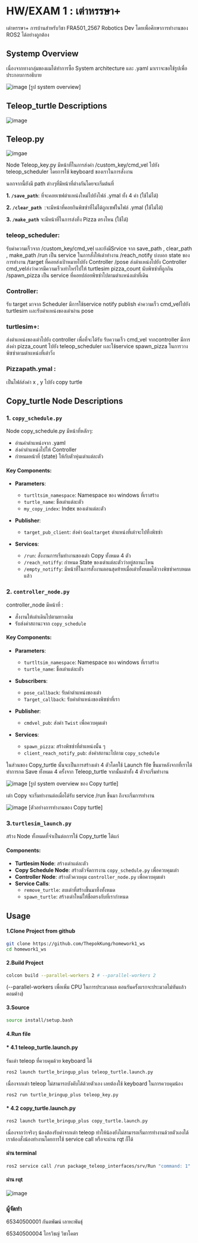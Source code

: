 
# HW/EXAM 1 : เต่าหรรษา+
เต่าหรรษา+ การบ้านสำหรับวิชา FRA501_2567 Robotics Dev โดยเพื่อศึกษาการทำงานของ ROS2 ได้อย่างถูกต้อง

## Systemp Overview
เนื่องจากทางกลุ่มของผมได้ทำการซื้อ System architecture และ .yaml มาเราจะขอใช้รูปเพื่อประกอบการอธิบาย

![image](https://cdn.discordapp.com/attachments/1284584015382183968/1284584239727251608/System_Overview.png?ex=66e729cd&is=66e5d84d&hm=0e8c5eee9b68681ee3c724c8908762dcf6b561f6e51bbc299fff54daf842aa36&)
[รูป system overview]
## Teleop_turtle Descriptions

![image](https://cdn.discordapp.com/attachments/1284584015382183968/1284684417981223016/Screencastfrom09-15-2024081320AM-ezgif.com-video-to-gif-converter.gif?ex=66e78719&is=66e63599&hm=7c37e3fef18470cc18f62482fa55cd4f94d912890e4776c29cbf2cd6ab7628b6&)

## Teleop.py
![imgae](https://cdn.discordapp.com/attachments/1284584015382183968/1284685291830902896/Screenshot_from_2024-09-15_08-20-26.png?ex=66e787e9&is=66e63669&hm=f79ba08cfb6f211328f0b48a31378afdd679d5c5a9a82e6fc9df79140d57b9e4&)

Node Teleop_key.py 
มีหน้าที่ในการส่งค่า /custom_key/cmd_vel ไปยัง teleop_scheduler โดยการใช้ keyboard ของเราในการสั่งงาน

นอกจากนี้ยังมี path ต่างๆที่มีหน้าที่ต่างกันโดยจะเริ่มต้นที่

**1. `/save_path`**:
 ที่จะคอยเซฟตำเเหน่งใหม่ไปยังไฟล์ .ymal ทั้ง 4 ค่า (ใช้ไม่ได้)

**2. `/clear_path `**:จะมีหน้าที่คอยกินพิซซ่าที่ไม่ได้ถูกเซฟในไฟล์ .ymal  (ใช้ไม่ได้)

**3. `/make_path`** จะมีหน้าที่ในการส่งทิ้ง Pizza ตรงไหน (ใช้ได้)

### teleop_scheduler:

รับค่าความเร็วจาก /custom_key/cmd_vel
เเละยังมีSrvice จาก save_path , clear_path , make_path
/run เป็น service ในการสั่งให้เต่าทำงาน
/reach_notify บ่งบอก state ของการทำงาน
/target ที่คอยส่งเป้าหมายไปยัง Controller
/pose ส่งตำเเหน่งไปยัง Controller
cmd_velส่งว่าควรมีความเร็วเท่าไหร่ไปให้ turtlesim
pizza_count นับพิซซ่าที่ถูกกิน
/spawn_pizza เป็น service ที่คอยปล่อยพิซซ่าไปตามตำเเหน่งเต่าที่เดิน

### Controller:
รับ target มาจาก Scheduler
มีการใช้service notify 
publish ค่าความเร็ว cmd_velไปยัง turtlesim
เเละรับตำเเหน่งของเต่าผ่าน pose

### turtlesim+:
ส่งตำเเหน่งของเต่าไปยัง controller เพื่อที่จะได้รับ
รับความเร็ว cmd_vel จากcontroller 
มีการส่งค่า pizza_count ไปยัง teleop_scheduler
เเละใช้service spawn_pizza ในการวางพิซซ่าตามตำเเหน่งที่เต่าวิ่ง

### Pizzapath.ymal :
เป็นไฟล์ส่งค่า x , y ไปยัง copy turtle

## Copy_turtle Node Descriptions
### 1. `copy_schedule.py`
Node copy_schedule.py มีหน้าที่หลักๆ:
- อ่านค่าตำแหน่งจาก .yaml
- ส่งค่าตำแหน่งไปให้ Controller 
- กำหนดหน้าที่ (state) ให้กับตัวหุ่นเต่าแต่ละตัว

#### Key Components:
- **Parameters**:
  - `turtltsim_namespace`: Namespace ของ windows ที่เราสร้าง
  - `turtle_name`: ชื่อเต่าแต่ละตัว
  - `my_copy_index`: Index ของเต่าแต่ละตัว

- **Publisher**:
  - `target_pub_client`: ส่งค่า `Goaltarget` ตำแหน่งที่เต่าจะไปทิ้งพิซซ่า

- **Services**:
  - `/run`: สั่งงานการเริ่มทำงานของเต่า Copy ทั้งหมด 4 ตัว
  - `/reach_notiffy`: กำหนด State ของเต่าแต่ละตัวว่าอยู่สถานะไหน
  - `/empty_notiffy`: มีหน้าที่ในการสั่งงานตอนสุดท้ายเมื่อเต่าทั้งหมดได้วางพิซซ่าครบหมดแล้ว

### 2. `controller_node.py`

controller_node มีหน้าที่ :
- สั่งงานให้เต่าเดินไปตามทางเดิม
- รับส่งค่าสถานะจาก `copy_schedule`

#### Key Components:
- **Parameters**:
  - `turtltsim_namespace`: Namespace ของ windows ที่เราสร้าง
  - `turtle_name`: ชื่อเต่าแต่ละตัว

- **Subscribers**:
  - `pose_callback`: รับค่าตำแหน่งของเต่า
  - `Target_callback`: รับค่าตำแหน่งของพิซซ่าที่เรา

- **Publisher**:
  - `cmdvel_pub`: ส่งค่า `Twist` เพื่อควบคุมเต่า

- **Services**:
  - `spawn_pizza`: สร้างพิซซ่าที่ตำแหน่งนั้น ๆ
  - `client_reach_notify_pub`: ส่งค่าสถานะไปถาม `copy_schedule` 

ในส่วนของ Copy_turtle นั้นจะเป็นการสร้างเต่า 4 ตัวโดยใช้ Launch file ขื้นมาหลังจากที่เราได้ทำการกด Save ทั้งหมด 4 ครั้งจาก Teleop_turtle จากนั้นเต่าทั้ง 4 ตัวจะเริ่มทำงาน 

![image](https://cdn.discordapp.com/attachments/1284584015382183968/1284584945590734969/image.png?ex=66e72a75&is=66e5d8f5&hm=ec96833c5a108e556e7153d3a3b26e761f8a27904e133e6cbc0312de0a6171ad&)
[รูป system overview ของ Copy turtle]


เต่า Copy จะเริ่มทำงานต่อเมื่อได้รับ service /run ขึ้นมา ถึงจะเริ่มการทำงาน

![image](https://cdn.discordapp.com/attachments/1284584015382183968/1284587702469132289/Screencastfrom09-15-2024014950AM-ezgif.com-video-to-gif-converter.gif?ex=66e72d06&is=66e5db86&hm=df12b723d84f9a43c76000b37ea0e4e082adf84749f0f6db4579997c4a6b7f4a&)
[ตัวอย่างการทำงานของ Copy turtle]

### 3.`turtlesim_launch.py`

สร้าง Node ทั้งหมดที่จำเป็นต่อการใช้ Copy_turtle ได้แก่

#### Components:
- **Turtlesim Node**: สร้างเต่าแต่ละตัว
- **Copy Schedule Node**: สร้างตัวจัดการงาน `copy_schedule.py` เพื่อควบคุมเต่า
- **Controller Node**: สร้างตัวควบคุม `controller_node.py` เพื่อควบคุมเต่า
- **Service Calls**:
  - `remove_turtle`: ลบเต่าที่สร้างขึ้นมาทิ้งทั้งหมด
  - `spawn_turtle`: สร้างเต่าใหม่ให้ชื่อตรงกับที่เรากำหนด

## Usage

#### 1.Clone Project from github
```bash
git clone https://github.com/ThepokKung/homework1_ws
cd homework1_ws
```


#### 2.Build Project
```bash
colcon build --parallel-workers 2 # --parallel-workers 2 
```
(--parallel-workers เพื่อเพิ่ม CPU ในการประมวลผล ตอนรันครั้งแรกจะประมวลไม่ทันแล้วคอมค้าง)

#### 3.Source
```bash
source install/setup.bash 
```
#### 4.Run file
#### * 4.1 teleop_turtle.launch.py
รันเต่า teleop ที่ควบคุมด้วย keyboard ได้
```bash
ros2 launch turtle_bringup_plus teleop_turtle.launch.py
```
เนื่องจากเต่า teleop ไม่สามารถบังคับได้ด้วยตัวเอง เลยต้องใช้ keyboard ในการควบคุมน้อง
```bash 
ros2 run turtle_bringup_plus teleop_key.py 
```
#### * 4.2 copy_turtle.launch.py
```bash
ros2 launch turtle_bringup_plus copy_turtle.launch.py
```
เนื่องจากว่าจริงๆ น้องต้องรับค่าจากเต่า teleop ทำให้น้องยังไม่สามารถเริ่มการทำงานด้วยตัวเองได้ เราต้องสั่งน้องทำงานโดยการใช้ service call หรือจะผ่าน rqt ก็ได้
#### ผ่าน terminal
```bash
ros2 service call /run package_teleop_interfaces/srv/Run "command: 1" 
```
#### ผ่าน rqt 
![image](https://cdn.discordapp.com/attachments/1284584015382183968/1284688309901332561/Screenshot_from_2024-09-15_08-32-16.png?ex=66e78ab9&is=66e63939&hm=9a78a25ef5912684d84318a603802b478752e071a82a62ecd17c058b7470108a&)

### ผู้จัดทำ
65340500001 กันตพัฒน์ เลาหะพันธ์ุ

65340500004 ไกรวิชญ์ วิชาโคตร
